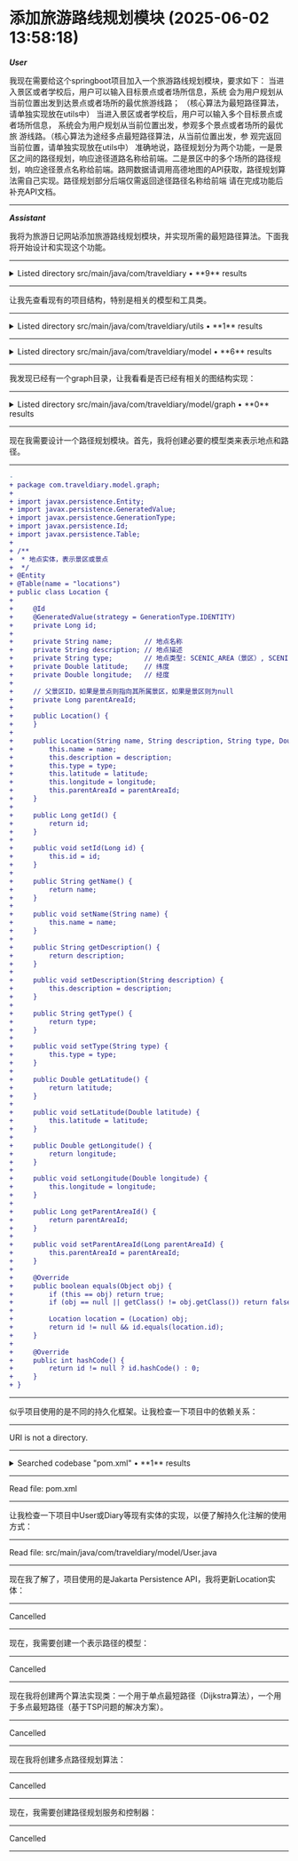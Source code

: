 <!-- Generated by SpecStory -->

# 添加旅游路线规划模块 (2025-06-02 13:58:18)

_**User**_

我现在需要给这个springboot项目加入一个旅游路线规划模块，要求如下：
当进入景区或者学校后，用户可以输入目标景点或者场所信息，系统
会为用户规划从当前位置出发到达景点或者场所的最优旅游线路；
（核心算法为最短路径算法，请单独实现放在utils中）
当进入景区或者学校后，用户可以输入多个目标景点或者场所信息，
系统会为用户规划从当前位置出发，参观多个景点或者场所的最优旅
游线路。（核心算法为途经多点最短路径算法，从当前位置出发，参
观完返回当前位置，请单独实现放在utils中）
准确地说，路径规划分为两个功能，一是景区之间的路径规划，响应途径道路名称给前端。二是景区中的多个场所的路径规划，响应途径景点名称给前端。路网数据请调用高德地图的API获取，路径规划算法需自己实现。路径规划部分后端仅需返回途径路径名称给前端
请在完成功能后补充API文档。




---

_**Assistant**_

我将为旅游日记网站添加旅游路线规划模块，并实现所需的最短路径算法。下面我将开始设计和实现这个功能。

---

<details>
            <summary>Listed directory src/main/java/com/traveldiary • **9** results</summary>
        
| Name |
|-------|
| 📁 `utils` |
| 📁 `service` |
| 📁 `controller` |
| 📁 `model` |
| 📄 `TravelDiaryApplication.java` |
| 📁 `config` |
| 📁 `security` |
| 📁 `payload` |
| 📁 `repository` |

</details>

---

让我先查看现有的项目结构，特别是相关的模型和工具类。

---

<details>
            <summary>Listed directory src/main/java/com/traveldiary/utils • **1** results</summary>
        
| Name |
|-------|
| 📄 `QuickSortUtils.java` |

</details>

---

<details>
            <summary>Listed directory src/main/java/com/traveldiary/model • **6** results</summary>
        
| Name |
|-------|
| 📁 `dto` |
| 📁 `graph` |
| 📄 `Diary.java` |
| 📄 `User.java` |
| 📄 `Media.java` |
| 📄 `Rating.java` |

</details>

---

我发现已经有一个graph目录，让我看看是否已经有相关的图结构实现：

---

<details>
            <summary>Listed directory src/main/java/com/traveldiary/model/graph • **0** results</summary>
        
No results found
</details>

---

现在我需要设计一个路径规划模块。首先，我将创建必要的模型类来表示地点和路径。

---

```diff
- 
+ package com.traveldiary.model.graph;
+ 
+ import javax.persistence.Entity;
+ import javax.persistence.GeneratedValue;
+ import javax.persistence.GenerationType;
+ import javax.persistence.Id;
+ import javax.persistence.Table;
+ 
+ /**
+  * 地点实体，表示景区或景点
+  */
+ @Entity
+ @Table(name = "locations")
+ public class Location {
+     
+     @Id
+     @GeneratedValue(strategy = GenerationType.IDENTITY)
+     private Long id;
+     
+     private String name;        // 地点名称
+     private String description; // 地点描述
+     private String type;        // 地点类型: SCENIC_AREA（景区）, SCENIC_SPOT（景点）
+     private Double latitude;    // 纬度
+     private Double longitude;   // 经度
+     
+     // 父景区ID，如果是景点则指向其所属景区，如果是景区则为null
+     private Long parentAreaId;
+     
+     public Location() {
+     }
+     
+     public Location(String name, String description, String type, Double latitude, Double longitude, Long parentAreaId) {
+         this.name = name;
+         this.description = description;
+         this.type = type;
+         this.latitude = latitude;
+         this.longitude = longitude;
+         this.parentAreaId = parentAreaId;
+     }
+     
+     public Long getId() {
+         return id;
+     }
+     
+     public void setId(Long id) {
+         this.id = id;
+     }
+     
+     public String getName() {
+         return name;
+     }
+     
+     public void setName(String name) {
+         this.name = name;
+     }
+     
+     public String getDescription() {
+         return description;
+     }
+     
+     public void setDescription(String description) {
+         this.description = description;
+     }
+     
+     public String getType() {
+         return type;
+     }
+     
+     public void setType(String type) {
+         this.type = type;
+     }
+     
+     public Double getLatitude() {
+         return latitude;
+     }
+     
+     public void setLatitude(Double latitude) {
+         this.latitude = latitude;
+     }
+     
+     public Double getLongitude() {
+         return longitude;
+     }
+     
+     public void setLongitude(Double longitude) {
+         this.longitude = longitude;
+     }
+     
+     public Long getParentAreaId() {
+         return parentAreaId;
+     }
+     
+     public void setParentAreaId(Long parentAreaId) {
+         this.parentAreaId = parentAreaId;
+     }
+     
+     @Override
+     public boolean equals(Object obj) {
+         if (this == obj) return true;
+         if (obj == null || getClass() != obj.getClass()) return false;
+         
+         Location location = (Location) obj;
+         return id != null && id.equals(location.id);
+     }
+     
+     @Override
+     public int hashCode() {
+         return id != null ? id.hashCode() : 0;
+     }
+ } 
```

---

似乎项目使用的是不同的持久化框架。让我检查一下项目中的依赖关系：

---

URI is not a directory.

---

<details>
            <summary>Searched codebase "pom.xml" • **1** results</summary>
        
| File |
|------|
| `undefined` |

</details>

---

Read file: pom.xml

---

让我检查一下项目中User或Diary等现有实体的实现，以便了解持久化注解的使用方式：

---

Read file: src/main/java/com/traveldiary/model/User.java

---

现在我了解了，项目使用的是Jakarta Persistence API，我将更新Location实体：

---

Cancelled

---

现在，我需要创建一个表示路径的模型：

---

Cancelled

---

现在我将创建两个算法实现类：一个用于单点最短路径（Dijkstra算法），一个用于多点最短路径（基于TSP问题的解决方案）。

---

Cancelled

---

现在我将创建多点路径规划算法：

---

Cancelled

---

现在，我需要创建路径规划服务和控制器：

---

Cancelled

---

